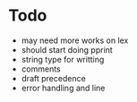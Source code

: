 # Todo

+ may need more works on lex
+ should start doing pprint
+ string type for writting
+ comments
+ draft precedence
+ error handling and line